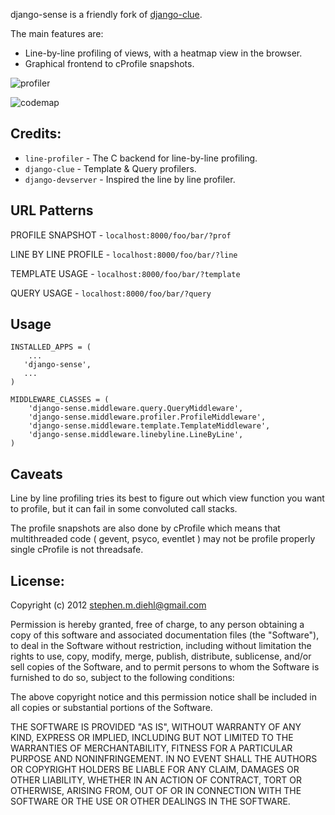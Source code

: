 django-sense is a friendly fork of [django-clue](https://github.com/garethr/django-clue/).

The main features are:

* Line-by-line profiling of views, with a heatmap view in the
  browser.
* Graphical frontend to cProfile snapshots. 

![profiler](https://raw.github.com/sdiehl/django-sense/master/django-sense/docs/profiler.png)

![codemap](https://raw.github.com/sdiehl/django-sense/master/django-sense/docs/codemap.png)

Credits:
--------

* `line-profiler` - The C backend for line-by-line profiling.
* `django-clue` - Template & Query profilers.
* `django-devserver` - Inspired the line by line profiler.

URL Patterns
------------

PROFILE SNAPSHOT - `localhost:8000/foo/bar/?prof`

LINE BY LINE PROFILE - `localhost:8000/foo/bar/?line`

TEMPLATE USAGE - `localhost:8000/foo/bar/?template`

QUERY USAGE - `localhost:8000/foo/bar/?query`

Usage
-----

    INSTALLED_APPS = (
        ...
       'django-sense',
       ...
    )

    MIDDLEWARE_CLASSES = (
        'django-sense.middleware.query.QueryMiddleware',
        'django-sense.middleware.profiler.ProfileMiddleware',
        'django-sense.middleware.template.TemplateMiddleware',
        'django-sense.middleware.linebyline.LineByLine',
    )

Caveats
------------

Line by line profiling tries its best to figure out which view
function you want to profile, but it can fail in some convoluted
call stacks. 

The profile snapshots are also done by cProfile which means that
multithreaded code ( gevent, psyco, eventlet ) may not be profile
properly single cProfile is not threadsafe.

License:
--------

Copyright (c) 2012 <stephen.m.diehl@gmail.com>

Permission is hereby granted, free of charge, to any person obtaining a copy of this software and associated documentation files (the "Software"), to deal in the Software without restriction, including without limitation the rights to use, copy, modify, merge, publish, distribute, sublicense, and/or sell copies of the Software, and to permit persons to whom the Software is furnished to do so, subject to the following conditions:

The above copyright notice and this permission notice shall be included in all copies or substantial portions of the Software.

THE SOFTWARE IS PROVIDED "AS IS", WITHOUT WARRANTY OF ANY KIND, EXPRESS OR IMPLIED, INCLUDING BUT NOT LIMITED TO THE WARRANTIES OF MERCHANTABILITY, FITNESS FOR A PARTICULAR PURPOSE AND NONINFRINGEMENT. IN NO EVENT SHALL THE AUTHORS OR COPYRIGHT HOLDERS BE LIABLE FOR ANY CLAIM, DAMAGES OR OTHER LIABILITY, WHETHER IN AN ACTION OF CONTRACT, TORT OR OTHERWISE, ARISING FROM, OUT OF OR IN CONNECTION WITH THE SOFTWARE OR THE USE OR OTHER DEALINGS IN THE SOFTWARE.
